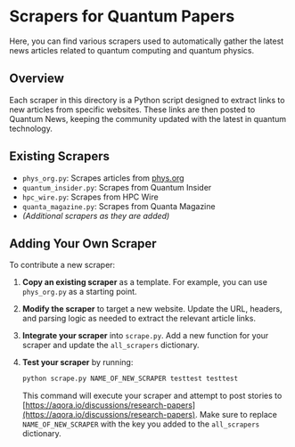 # Scrapers for Quantum Papers

Here, you can find various scrapers used to automatically gather the latest news articles related to quantum computing and quantum physics.

## Overview

Each scraper in this directory is a Python script designed to extract links to new articles from specific websites. These links are then posted to Quantum News, keeping the community updated with the latest in quantum technology.

## Existing Scrapers

- `phys_org.py`: Scrapes articles from [phys.org](https://phys.org/tags/quantum+computing/sort/date/1d/)
- `quantum_insider.py`: Scrapes from Quantum Insider
- `hpc_wire.py`: Scrapes from HPC Wire
- `quanta_magazine.py`: Scrapes from Quanta Magazine
- *(Additional scrapers as they are added)*

## Adding Your Own Scraper

To contribute a new scraper:

1. **Copy an existing scraper** as a template. For example, you can use `phys_org.py` as a starting point.

2. **Modify the scraper** to target a new website. Update the URL, headers, and parsing logic as needed to extract the relevant article links.

3. **Integrate your scraper** into `scrape.py`. Add a new function for your scraper and update the `all_scrapers` dictionary.

4. **Test your scraper** by running:
   ```bash
   python scrape.py NAME_OF_NEW_SCRAPER testtest testtest
   ```
   This command will execute your scraper and attempt to post stories to [https://aqora.io/discussions/research-papers](https://aqora.io/discussions/research-papers). Make sure to replace `NAME_OF_NEW_SCRAPER` with the key you added to the `all_scrapers` dictionary.
